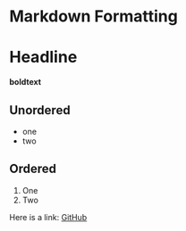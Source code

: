 # Markdown Formatting
# Headline
**boldtext**
## Unordered
- one 
- two
## Ordered
1. One
2. Two

Here is a link:
[GitHub](https://github.com/)
